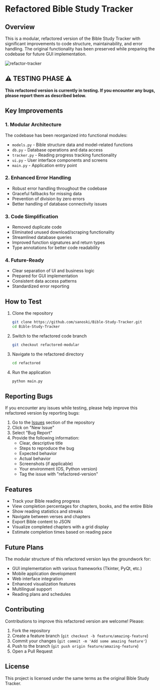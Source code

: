 # Refactored Bible Study Tracker

## Overview
This is a modular, refactored version of the Bible Study Tracker with significant improvements to code structure, maintainability, and error handling. The original functionality has been preserved while preparing the codebase for future GUI implementation.


![refactor-tracker](https://github.com/user-attachments/assets/9b38c818-c53f-4b3a-8a38-fa53f43a0de6)


## ⚠️ TESTING PHASE ⚠️
**This refactored version is currently in testing. If you encounter any bugs, please report them as described below.**

## Key Improvements

### 1. Modular Architecture
The codebase has been reorganized into functional modules:
- `models.py` - Bible structure data and model-related functions
- `db.py` - Database operations and data access
- `tracker.py` - Reading progress tracking functionality
- `ui.py` - User interface components and screens
- `main.py` - Application entry point

### 2. Enhanced Error Handling
- Robust error handling throughout the codebase
- Graceful fallbacks for missing data
- Prevention of division by zero errors
- Better handling of database connectivity issues

### 3. Code Simplification
- Removed duplicate code
- Eliminated unused download/scraping functionality
- Streamlined database queries
- Improved function signatures and return types
- Type annotations for better code readability

### 4. Future-Ready
- Clear separation of UI and business logic
- Prepared for GUI implementation
- Consistent data access patterns
- Standardized error reporting

## How to Test

1. Clone the repository
   ```bash
   git clone https://github.com/sanoski/Bible-Study-Tracker.git
   cd Bible-Study-Tracker
   ```

2. Switch to the refactored code branch
   ```bash
   git checkout refactored-modular
   ```

3. Navigate to the refactored directory
   ```bash
   cd refactored
   ```

4. Run the application
   ```bash
   python main.py
   ```

## Reporting Bugs

If you encounter any issues while testing, please help improve this refactored version by reporting bugs:

1. Go to the [Issues](https://github.com/sanoski/Bible-Study-Tracker/issues) section of the repository
2. Click on "New Issue"
3. Select "Bug Report"
4. Provide the following information:
   - Clear, descriptive title
   - Steps to reproduce the bug
   - Expected behavior
   - Actual behavior
   - Screenshots (if applicable)
   - Your environment (OS, Python version)
   - Tag the issue with "refactored-version"

## Features

- Track your Bible reading progress
- View completion percentages for chapters, books, and the entire Bible
- Show reading statistics and streaks
- Navigate between verses and chapters
- Export Bible content to JSON
- Visualize completed chapters with a grid display
- Estimate completion times based on reading pace

## Future Plans

The modular structure of this refactored version lays the groundwork for:

- GUI implementation with various frameworks (Tkinter, PyQt, etc.)
- Mobile application development
- Web interface integration
- Enhanced visualization features
- Multilingual support
- Reading plans and schedules

## Contributing

Contributions to improve this refactored version are welcome! Please:

1. Fork the repository
2. Create a feature branch (`git checkout -b feature/amazing-feature`)
3. Commit your changes (`git commit -m 'Add some amazing feature'`)
4. Push to the branch (`git push origin feature/amazing-feature`)
5. Open a Pull Request

## License

This project is licensed under the same terms as the original Bible Study Tracker.
